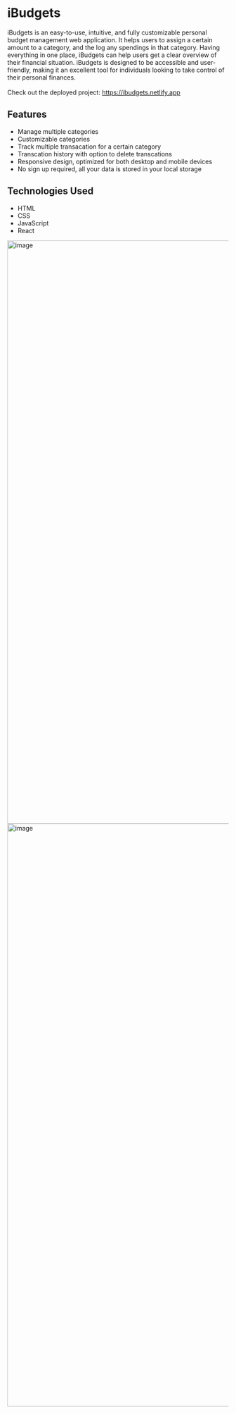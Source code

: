 # iBudgets
iBudgets is an easy-to-use, intuitive, and fully customizable personal budget management web application. It helps users to assign a certain amount to a category, and the log any spendings in that category. Having everything in one place, iBudgets can help users get a clear overview of their financial situation. iBudgets is designed to be accessible and user-friendly, making it an excellent tool for individuals looking to take control of their personal finances.
<br>
<br>
Check out the deployed project: https://ibudgets.netlify.app
<br>
<h2>Features</h2>
<ul>
<li>Manage multiple categories</li>
<li>Customizable categories</li>
<li>Track multiple transacation for a certain category</li>
<li>Transcation history with option to delete transcations</li>
<li>Responsive design, optimized for both desktop and mobile devices</li>
<li>No sign up required, all your data is stored in your local storage</li>
</ul>

<h2>Technologies Used</h2>
<ul>
<li>HTML</li>
<li>CSS</li>
<li>JavaScript</li>
<li>React</li>
</ul>

<img width="1324" alt="image" src="https://user-images.githubusercontent.com/66567078/229796969-33603143-e65a-45a7-a2ee-62609fdbc786.png">
<img width="1324" alt="image" src="https://user-images.githubusercontent.com/66567078/229798600-1c7018c8-3c70-4dd5-93e4-cac20fb3c784.png">
